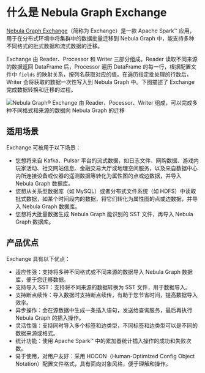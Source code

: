 # 什么是 Nebula Graph Exchange

[Nebula Graph Exchange](https://github.com/vesoft-inc/nebula-java/tree/master/tools/exchange)（简称为 Exchange）是一款 Apache Spark&trade; 应用，用于在分布式环境中将集群中的数据批量迁移到 Nebula Graph 中，能支持多种不同格式的批式数据和流式数据的迁移。

Exchange 由 Reader、Processor 和 Writer 三部分组成。Reader 读取不同来源的数据返回 DataFrame 后，Processor 遍历 DataFrame 的每一行，根据配置文件中 `fields` 的映射关系，按列名获取对应的值。在遍历指定批处理的行数后，Writer 会将获取的数据一次性写入到 Nebula Graph 中。下图描述了 Exchange 完成数据转换和迁移的过程。

![Nebula Graph&reg; Exchange 由 Reader、Pocessor、Writer 组成，可以完成多种不同格式和来源的数据向 Nebula Graph 的迁移](https://docs-cdn.nebula-graph.com.cn/nebula-java-tools-docs/ex-ug-001.png "Nebula Graph&reg; Exchange 转数据转换和迁移的过程")

## 适用场景

Exchange 可被用于以下场景：

- 您想将来自 Kafka、Pulsar 平台的流式数据，如日志文件、网购数据、游戏内玩家活动、社交网站信息、金融交易大厅或地理空间服务，以及来自数据中心内所连接设备或仪器的遥测数据等转化为属性图的点或边数据，并导入 Nebula Graph 数据库。
- 您想从关系型数据库（如 MySQL）或者分布式文件系统（如 HDFS）中读取批式数据，如某个时间段内的数据，将它们转化为属性图的点或边数据，并导入 Nebula Graph 数据库。
- 您想将大批量数据生成 Nebula Graph 能识别的 SST 文件，再导入 Nebula Graph 数据库。

## 产品优点

Exchange 具有以下优点：

- 适应性强：支持将多种不同格式或不同来源的数据导入 Nebula Graph 数据库，便于您迁移数据。
- 支持导入 SST：支持将不同来源的数据转换为 SST 文件，用于数据导入。
- 支持断点续传：导入数据时支持断点续传，有助于您节省时间，提高数据导入效率。
- 异步操作：会在源数据中生成一条插入语句，发送给查询服务，最后再执行 Nebula Graph 的插入操作。
- 灵活性强：支持同时导入多个标签和边类型，不同标签和边类型可以是不同的数据来源或格式。
- 统计功能：使用 Apache Spark&trade; 中的累加器统计插入操作的成功和失败次数。
- 易于使用，对用户友好：采用 HOCON（Human-Optimized Config Object Notation）配置文件格式，具有面向对象风格，便于理解和操作。
